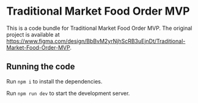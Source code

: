 
  # Traditional Market Food Order MVP

  This is a code bundle for Traditional Market Food Order MVP. The original project is available at https://www.figma.com/design/BbBvM2yrNjhScRB3uEjnDt/Traditional-Market-Food-Order-MVP.

  ## Running the code

  Run `npm i` to install the dependencies.

  Run `npm run dev` to start the development server.
  